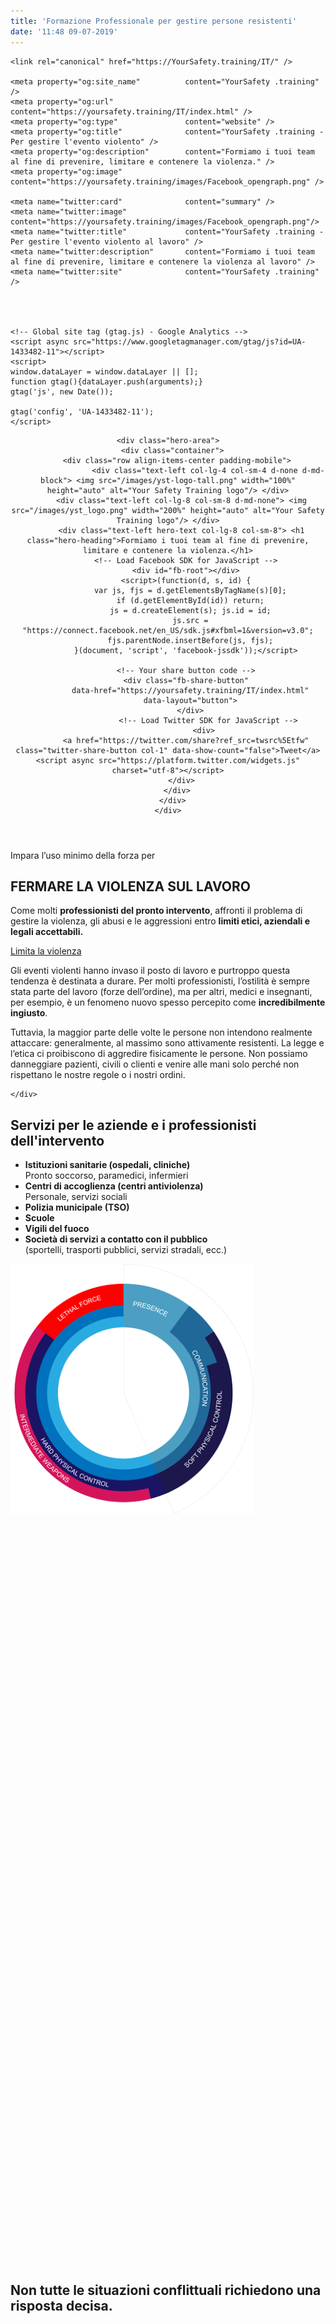 ```yaml
---
title: 'Formazione Professionale per gestire persone resistenti'
date: '11:48 09-07-2019'
---
```


<html lang="it">
  <head>
    <meta charset="utf-8">
    <meta http-equiv="X-UA-Compatible" content="IE=edge">
    <meta name="viewport" content="width=device-width, initial-scale=1, maximum-scale=1, user-scalable=no">
    <title>Your Safety Training - Formare professionisti dell'emergenza per combattere la violenza sul lavoro</title>
    <meta name="description" content="Formazione professionale destinata ai professionisti dell'emergenza per gestire persone resistenti.">
    <meta name="" keywords="polizia, forze dell'ordine, infermiera, ospedale, unità psichiatriche, medico, psicologo, clinica, violenza sul lavoro">
    <!-- Bootstrap -->
    <link rel="stylesheet" href="/scss/bootstrap-4.0.0.css" >
    <link rel="stylesheet" href="/scss/bluecells.css">
    <link rel="stylesheet" href="https://use.typekit.net/rqs1uhe.css">
    <!-- responsive -->
    <link rel="stylesheet" href="/scss/responsive.css">

    <link rel="canonical" href="https://YourSafety.training/IT/" />

    <meta property="og:site_name"          content="YourSafety .training" />
    <meta property="og:url"                content="https://yoursafety.training/IT/index.html" />
    <meta property="og:type"               content="website" />
    <meta property="og:title"              content="YourSafety .training - Per gestire l'evento violento" />
    <meta property="og:description"        content="Formiamo i tuoi team al fine di prevenire, limitare e contenere la violenza." />
    <meta property="og:image"              content="https://yoursafety.training/images/Facebook_opengraph.png" />

    <meta name="twitter:card"              content="summary" />
    <meta name="twitter:image"             content="https://yoursafety.training/images/Facebook_opengraph.png"/>
    <meta name="twitter:title"             content="YourSafety .training - Per gestire l'evento violento al lavoro" />
    <meta name="twitter:description"       content="Formiamo i tuoi team al fine di prevenire, limitare e contenere la violenza al lavoro" />
    <meta name="twitter:site"              content="YourSafety .training" />




    <!-- Global site tag (gtag.js) - Google Analytics -->
    <script async src="https://www.googletagmanager.com/gtag/js?id=UA-1433482-11"></script>
    <script>
    window.dataLayer = window.dataLayer || [];
    function gtag(){dataLayer.push(arguments);}
    gtag('js', new Date());

    gtag('config', 'UA-1433482-11');
    </script>

  </head>
  <body>
  
  <header>
    <div class="overlay"></div>

    <div class="hero-area">
      <div class="container">
        <div class="row align-items-center padding-mobile">
                      <div class="text-left col-lg-4 col-sm-4 d-none d-md-block"> <img src="/images/yst-logo-tall.png" width="100%" height="auto" alt="Your Safety Training logo"/> </div>
          <div class="text-left col-lg-8 col-sm-8 d-md-none"> <img src="/images/yst_logo.png" width="200%" height="auto" alt="Your Safety Training logo"/> </div>
          <div class="text-left hero-text col-lg-8 col-sm-8"> <h1 class="hero-heading">Formiamo i tuoi team al fine di prevenire, limitare e contenere la violenza.</h1>
            <!-- Load Facebook SDK for JavaScript -->
            <div id="fb-root"></div>
            <script>(function(d, s, id) {
              var js, fjs = d.getElementsByTagName(s)[0];
              if (d.getElementById(id)) return;
              js = d.createElement(s); js.id = id;
              js.src = "https://connect.facebook.net/en_US/sdk.js#xfbml=1&version=v3.0";
              fjs.parentNode.insertBefore(js, fjs);
            }(document, 'script', 'facebook-jssdk'));</script>

            <!-- Your share button code -->
            <div class="fb-share-button"
              data-href="https://yoursafety.training/IT/index.html"
              data-layout="button">
              </div>
                      <!-- Load Twitter SDK for JavaScript -->
                    <div>
            <a href="https://twitter.com/share?ref_src=twsrc%5Etfw" class="twitter-share-button col-1" data-show-count="false">Tweet</a><script async src="https://platform.twitter.com/widgets.js" charset="utf-8"></script>
          </div>
        </div>
      </div>
    </div>
  </header>


  <div class="container">
    <div class="row align-items-end padding-mobile">
      <div class="text-left col-sm-6">
        <div class="text-left"> <span class="minus">Impara l’uso minimo della forza per</span>
        <h2>FERMARE LA VIOLENZA SUL LAVORO</h2>
        <p class="intro_text">Come molti <strong>professionisti del pronto intervento</strong>, affronti il problema di gestire la violenza, gli abusi e le aggressioni entro <b>limiti etici, aziendali e legali accettabili.</b></p>
        <p><a href="../IT/services.html" class="btn btn-secondary">Limita la violenza</a></p>
      </div>
    </div>
    <div class="text-left col-sm-5 offset-1">
      <p>Gli eventi violenti hanno invaso il posto di lavoro e purtroppo questa tendenza è destinata a durare. Per molti professionisti, l’ostilità è sempre stata parte del lavoro (forze dell’ordine), ma per altri, medici e insegnanti, per esempio, è un fenomeno nuovo spesso percepito come <strong>incredibilmente ingiusto</strong>.</p>
      <p>Tuttavia, la maggior parte delle volte le persone non intendono realmente attaccare: generalmente, al massimo sono attivamente resistenti. La legge e l’etica ci proibiscono di aggredire fisicamente le persone. Non possiamo danneggiare pazienti, civili o clienti e venire alle mani solo perché non rispettano le nostre regole o i nostri ordini.</p>

    </div>
  </div>
</div>
<div class="container">
  <div class="row padding-mobile">
    <div class="text-left col-sm-5">
      <h2>Servizi per le aziende e i professionisti dell'intervento</h2>
    </div>

  <div class="text-left col-sm-6 offset-1">
    <ul>
      <li><strong>Istituzioni sanitarie (ospedali, cliniche)</strong><br>
      Pronto soccorso, paramedici, infermieri</li>
      <li><strong>Centri di accoglienza (centri antiviolenza)</strong><br>
      Personale, servizi sociali</li>
      <li><strong>Polizia municipale (TSO)</strong></li>
      <li><strong>Scuole</strong></li>
      <li><strong>Vigili del fuoco</strong></li>
      <li><strong>Società di servizi a contatto con il pubblico</strong><br>
      (sportelli, trasporti pubblici, servizi stradali, ecc.)</li>
    </ul>
  </div>
</div>
</div>
<div class="container-fluid">
  <div class="row intro align-items-center">
    <div class="text-center col-lg-10 offset-1 col-md-10" style="min-height:40vh;"><img src="/images/legal_force.png" height="400" width="auto" alt="Cerchio della violenza"></div>
    <div class="text-center col-lg-10 offset-1 col-md-10">
      <h2>Non tutte le situazioni conflittuali richiedono una risposta decisa.</h2>
    </div>
  </div>
</div>

</body>
<!-- jQuery (necessary for Bootstrap's JavaScript plugins) -->
<script src="../js/jquery-3.2.1.min.js"></script>
<!-- Include all compiled plugins (below), or include individual files as needed -->
<script src="../js/popper.min.js"></script>
<script src="../js/bootstrap-4.0.0.js"></script>

</html>
